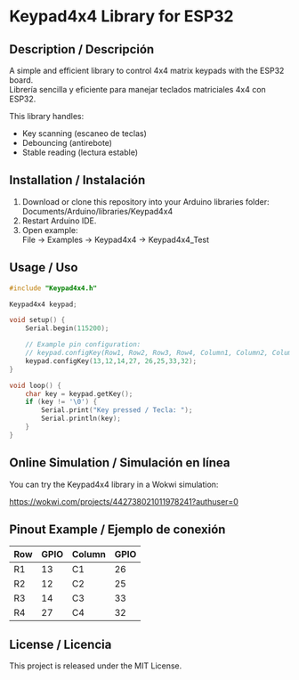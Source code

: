 # Keypad4x4 Library for ESP32

## Description / Descripción
A simple and efficient library to control 4x4 matrix keypads with the ESP32 board.  
Librería sencilla y eficiente para manejar teclados matriciales 4x4 con ESP32.

This library handles:  
- Key scanning (escaneo de teclas)  
- Debouncing (antirebote)  
- Stable reading (lectura estable)

## Installation / Instalación
1. Download or clone this repository into your Arduino libraries folder:  
   Documents/Arduino/libraries/Keypad4x4  
2. Restart Arduino IDE.  
3. Open example:  
   File → Examples → Keypad4x4 → Keypad4x4_Test

## Usage / Uso
```cpp
#include "Keypad4x4.h"

Keypad4x4 keypad;

void setup() {
    Serial.begin(115200);

    // Example pin configuration:
    // keypad.configKey(Row1, Row2, Row3, Row4, Column1, Column2, Column3, Column4);
    keypad.configKey(13,12,14,27, 26,25,33,32);
}

void loop() {
    char key = keypad.getKey();
    if (key != '\0') {
        Serial.print("Key pressed / Tecla: ");
        Serial.println(key);
    }
}
```

## Online Simulation / Simulación en línea

You can try the Keypad4x4 library in a Wokwi simulation:  

https://wokwi.com/projects/442738021011978241?authuser=0


## Pinout Example / Ejemplo de conexión

Row | GPIO | Column | GPIO
----|------|--------|------
R1  |  13  |   C1   |  26
R2  |  12  |   C2   |  25
R3  |  14  |   C3   |  33
R4  |  27  |   C4   |  32

## License / Licencia


This project is released under the MIT License.
